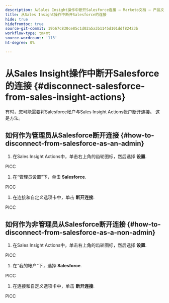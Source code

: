```yaml
---
description: 从Sales Insight操作中断开Salesforce连接 — Marketo文档 — 产品文档
title: 从Sales Insight操作中断开Salesforce的连接
hide: true
hidefromtoc: true
source-git-commit: 19b67c830ce85c1d02a5a3b1145d101ddf82423b
workflow-type: tm+mt
source-wordcount: '113'
ht-degree: 0%

---
```


# 从Sales Insight操作中断开Salesforce的连接 {#disconnect-salesforce-from-sales-insight-actions}

有时，您可能需要将Salesforce帐户与Sales Insight Actions帐户断开连接。 这是方法。

## 如何作为管理员从Salesforce断开连接 {#how-to-disconnect-from-salesforce-as-an-admin}

1. 在Sales Insight Actions中，单击右上角的齿轮图标，然后选择 **设置**.

PICC

1. 在“管理员设置”下，单击 **Salesforce**.

PICC

1. 在连接和自定义选项卡中，单击 **断开连接**.

PICC

## 如何作为非管理员从Salesforce断开连接 {#how-to-disconnect-from-salesforce-as-a-non-admin}

1. 在Sales Insight Actions中，单击右上角的齿轮图标，然后选择 **设置**.

PICC

1. 在“我的帐户”下，选择 **Salesforce**.

PICC

1. 在连接和自定义选项卡中，单击 **断开连接**.

PICC
